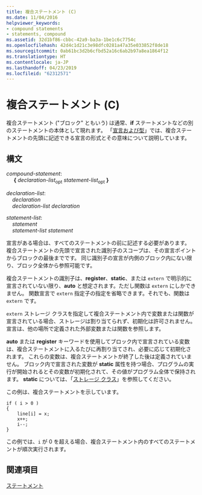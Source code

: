 ```yaml
---
title: 複合ステートメント (C)
ms.date: 11/04/2016
helpviewer_keywords:
- compound statements
- statements, compound
ms.assetid: 32d1bf86-cbbc-42a9-ba3a-1be1c6c7754c
ms.openlocfilehash: 42d4c1d21c3e98dfc0281a47a35e033852f8de18
ms.sourcegitcommit: 0ab61bc3d2b6cfbd52a16c6ab2b97a8ea1864f12
ms.translationtype: HT
ms.contentlocale: ja-JP
ms.lasthandoff: 04/23/2019
ms.locfileid: "62312571"
---
```

# <a name="compound-statement-c"></a>複合ステートメント (C)

複合ステートメント ("ブロック" ともいう) は通常、**if** ステートメントなどの別のステートメントの本体として現れます。 「[宣言および型](../c-language/declarations-and-types.md)」では、複合ステートメントの先頭に記述できる宣言の形式とその意味について説明しています。

## <a name="syntax"></a>構文

*compound-statement*:<br/>
&nbsp;&nbsp;&nbsp;&nbsp; **{** *declaration-list*<sub>opt</sub> *statement-list*<sub>opt</sub> **}**

*declaration-list*:<br/>
&nbsp;&nbsp;&nbsp;&nbsp;*declaration*<br/>
&nbsp;&nbsp;&nbsp;&nbsp;*declaration-list* *declaration*

*statement-list*:<br/>
&nbsp;&nbsp;&nbsp;&nbsp;*statement*<br/>
&nbsp;&nbsp;&nbsp;&nbsp;*statement-list* *statement*

宣言がある場合は、すべてのステートメントの前に記述する必要があります。 複合ステートメントの先頭で宣言された識別子のスコープは、その宣言ポイントからブロックの最後までです。 同じ識別子の宣言が内側のブロック内にない限り、ブロック全体から参照可能です。

複合ステートメントの識別子は、**register**、**static**、または `extern` で明示的に宣言されていない限り、**auto** と想定されます。ただし関数は `extern` にしかできません。 関数宣言で `extern` 指定子の指定を省略できます。それでも、関数は `extern` です。

`extern` ストレージ クラスを指定して複合ステートメント内で変数または関数が宣言されている場合、ストレージは割り当てられず、初期化は許可されません。 宣言は、他の場所で定義された外部変数または関数を参照します。

**auto** または **register** キーワードを使用してブロック内で宣言されている変数は、複合ステートメントに入るたびに再割り当てされ、必要に応じて初期化されます。 これらの変数は、複合ステートメントが終了した後は定義されていません。 ブロック内で宣言された変数が **static** 属性を持つ場合、プログラムの実行が開始されるとその変数が初期化されて、その値がプログラム全体で保持されます。 **static** については、「[ストレージ クラス](../c-language/c-storage-classes.md)」を参照してください。

この例は、複合ステートメントを示しています。

```
if ( i > 0 )
{
    line[i] = x;
    x++;
    i--;
}
```

この例では、`i` が 0 を超える場合、複合ステートメント内のすべてのステートメントが順次実行されます。

## <a name="see-also"></a>関連項目

[ステートメント](../c-language/statements-c.md)
